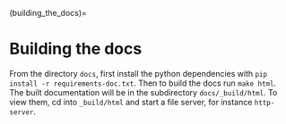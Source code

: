 (building_the_docs)=
# Building the docs

From the directory ``docs``, first install the python dependencies with ``pip install -r requirements-doc.txt``. 
Then to build the docs run ``make html``.
The built documentation will be in the subdirectory ``docs/_build/html``. To view them, cd into ``_build/html`` and start a file server, 
for instance ``http-server``.